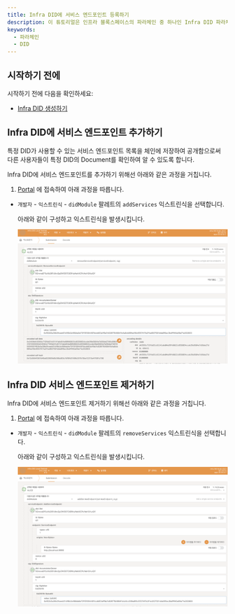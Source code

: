 ```yaml
---
title: Infra DID에 서비스 엔드포인트 등록하기 
description: 이 튜토리얼은 인프라 블록스페이스의 파라체인 중 하나인 Infra DID 파라체인에 등록된 DID에 서비스 엔드포인트를 추가하는 방법을 설명합니다.
keywords:
  - 파라체인
  - DID
---
```


## 시작하기 전에

시작하기 전에 다음을 확인하세요:

- [Infra DID 생성하기](./create-infra-did.md)

## Infra DID에 서비스 엔드포인트 추가하기

특정 DID가 사용할 수 있는 서비스 엔드포인트 목록을 체인에 저장하여 공개함으로써 다른 사용자들이 특정 DID의 Document를 확인하여 알 수 있도록 합니다.

Infra DID에 서비스 엔드포인트를 추가하기 위해선 아래와 같은 과정을 거칩니다.

1. [Portal](https://portal.infrablockspace.net) 에 접속하여 아래 과정을 따릅니다.

  - `개발자` - `익스트린식` - `didModule` 팔레트의 `addServices` 익스트린식을 선택합니다.

    아래와 같이 구성하고 익스트린식을 발생시킵니다. 

    ![add-services](../../../../../media/images/docs/infrablockchain/tutorials/service-chains/infra-did-parachain/add-services.png)

## Infra DID 서비스 엔드포인트 제거하기

Infra DID에 서비스 엔드포인트 제거하기 위해선 아래와 같은 과정을 거칩니다.

1. [Portal](https://portal.infrablockspace.net) 에 접속하여 아래 과정을 따릅니다.

  - `개발자` - `익스트린식` - `didModule` 팔레트의 `removeServices` 익스트린식을 선택합니다.

    아래와 같이 구성하고 익스트린식을 발생시킵니다. 

    ![remove-services](../../../../../media/images/docs/infrablockchain/tutorials/service-chains/infra-did-parachain/remove-services.png)
